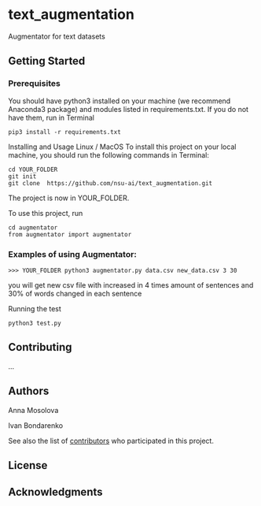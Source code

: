 # text_augmentation
Augmentator for text datasets

## Getting Started

### Prerequisites
You should have python3 installed on your machine (we recommend Anaconda3 package) and modules listed in requirements.txt. If you do not have them, run in Terminal
```
pip3 install -r requirements.txt
```
Installing and Usage
Linux / MacOS
To install this project on your local machine, you should run the following commands in Terminal:
```
cd YOUR_FOLDER
git init
git clone  https://github.com/nsu-ai/text_augmentation.git
```
The project is now in YOUR_FOLDER.

To use this project, run
```
cd augmentator
from augmentator import augmentator
```
### Examples of using Augmentator:
```
>>> YOUR_FOLDER python3 augmentator.py data.csv new_data.csv 3 30
```
you will get new csv file with increased in 4 times amount of sentences and 30% of words changed in each sentence

Running the test
```
python3 test.py
```
## Contributing
...

## Authors

Anna Mosolova

Ivan Bondarenko



See also the list of [contributors](https://github.com/nsu-ai/text_augmentation/contributors) who participated in this project.

## License
## Acknowledgments

